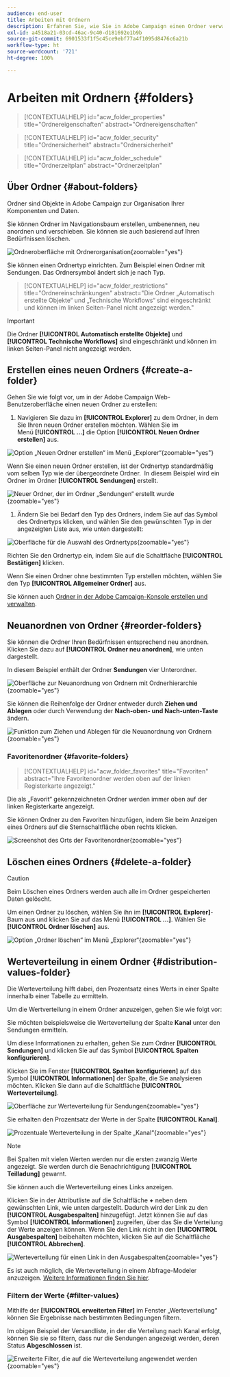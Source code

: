 ```yaml
---
audience: end-user
title: Arbeiten mit Ordnern
description: Erfahren Sie, wie Sie in Adobe Campaign einen Ordner verwalten.
exl-id: a4518a21-03cd-46ac-9c40-d181692e1b9b
source-git-commit: 6901533f1f5c45ce9ebf77a4f1095d8476c6a21b
workflow-type: ht
source-wordcount: '721'
ht-degree: 100%

---
```


# Arbeiten mit Ordnern {#folders}

>[!CONTEXTUALHELP]
>id="acw_folder_properties"
>title="Ordnereigenschaften"
>abstract="Ordnereigenschaften"

>[!CONTEXTUALHELP]
>id="acw_folder_security"
>title="Ordnersicherheit"
>abstract="Ordnersicherheit"

>[!CONTEXTUALHELP]
>id="acw_folder_schedule"
>title="Ordnerzeitplan"
>abstract="Ordnerzeitplan"

## Über Ordner {#about-folders}

Ordner sind Objekte in Adobe Campaign zur Organisation Ihrer Komponenten und Daten.

Sie können Ordner im Navigationsbaum erstellen, umbenennen, neu anordnen und verschieben. Sie können sie auch basierend auf Ihren Bedürfnissen löschen.

![Ordneroberfläche mit Ordnerorganisation](assets/folders.png){zoomable="yes"}

Sie können einen Ordnertyp einrichten. Zum Beispiel einen Ordner mit Sendungen. Das Ordnersymbol ändert sich je nach Typ.

>[!CONTEXTUALHELP]
>id="acw_folder_restrictions"
>title="Ordnereinschränkungen"
>abstract="Die Ordner „Automatisch erstellte Objekte“ und „Technische Workflows“ sind eingeschränkt und können im linken Seiten-Panel nicht angezeigt werden."

>[!IMPORTANT]
>
>Die Ordner **[!UICONTROL Automatisch erstellte Objekte]** und **[!UICONTROL Technische Workflows]** sind eingeschränkt und können im linken Seiten-Panel nicht angezeigt werden.


## Erstellen eines neuen Ordners {#create-a-folder}

Gehen Sie wie folgt vor, um in der Adobe Campaign Web-Benutzeroberfläche einen neuen Ordner zu erstellen:

1. Navigieren Sie dazu im **[!UICONTROL Explorer]** zu dem Ordner, in dem Sie Ihren neuen Ordner erstellen möchten. Wählen Sie im Menü **[!UICONTROL …]** die Option **[!UICONTROL Neuen Ordner erstellen]** aus.

![Option „Neuen Ordner erstellen“ im Menü „Explorer“](assets/folder_create.png){zoomable="yes"}

Wenn Sie einen neuen Ordner erstellen, ist der Ordnertyp standardmäßig vom selben Typ wie der übergeordnete Ordner.  In diesem Beispiel wird ein Ordner im Ordner **[!UICONTROL Sendungen]** erstellt.

![Neuer Ordner, der im Ordner „Sendungen“ erstellt wurde](assets/folder_new.png){zoomable="yes"}

1. Ändern Sie bei Bedarf den Typ des Ordners, indem Sie auf das Symbol des Ordnertyps klicken, und wählen Sie den gewünschten Typ in der angezeigten Liste aus, wie unten dargestellt:

![Oberfläche für die Auswahl des Ordnertyps](assets/folder_type.png){zoomable="yes"}

Richten Sie den Ordnertyp ein, indem Sie auf die Schaltfläche **[!UICONTROL Bestätigen]** klicken.

Wenn Sie einen Ordner ohne bestimmten Typ erstellen möchten, wählen Sie den Typ **[!UICONTROL Allgemeiner Ordner]** aus.

Sie können auch [Ordner in der Adobe Campaign-Konsole erstellen und verwalten](https://experienceleague.adobe.com/de/docs/campaign/campaign-v8/config/configuration/folders-and-views).

## Neuanordnen von Ordner {#reorder-folders}

Sie können die Ordner Ihren Bedürfnissen entsprechend neu anordnen. Klicken Sie dazu auf **[!UICONTROL Ordner neu anordnen]**, wie unten dargestellt.

In diesem Beispiel enthält der Ordner **Sendungen** vier Unterordner.

![Oberfläche zur Neuanordnung von Ordnern mit Ordnerhierarchie](assets/folder-reorder.png){zoomable="yes"}

Sie können die Reihenfolge der Ordner entweder durch **Ziehen und Ablegen** oder durch Verwendung der **Nach-oben- und Nach-unten-Taste** ändern.

![Funktion zum Ziehen und Ablegen für die Neuanordnung von Ordnern](assets/folder-draganddrop.png){zoomable="yes"}

### Favoritenordner {#favorite-folders}

>[!CONTEXTUALHELP]
>id="acw_folder_favorites"
>title="Favoriten"
>abstract="Ihre Favoritenordner werden oben auf der linken Registerkarte angezeigt."

Die als „Favorit“ gekennzeichneten Ordner werden immer oben auf der linken Registerkarte angezeigt.

Sie können Ordner zu den Favoriten hinzufügen, indem Sie beim Anzeigen eines Ordners auf die Sternschaltfläche oben rechts klicken.

![Screenshot des Orts der Favoritenordner](assets/folders-favorite.png){zoomable="yes"}

## Löschen eines Ordners {#delete-a-folder}

>[!CAUTION]
>
>Beim Löschen eines Ordners werden auch alle im Ordner gespeicherten Daten gelöscht.

Um einen Ordner zu löschen, wählen Sie ihn im **[!UICONTROL Explorer]**-Baum aus und klicken Sie auf das Menü **[!UICONTROL …]**. Wählen Sie **[!UICONTROL Ordner löschen]** aus.

![Option „Ordner löschen“ im Menü „Explorer“](assets/folder_delete.png){zoomable="yes"}

## Werteverteilung in einem Ordner {#distribution-values-folder}

Die Werteverteilung hilft dabei, den Prozentsatz eines Werts in einer Spalte innerhalb einer Tabelle zu ermitteln.

Um die Wertverteilung in einem Ordner anzuzeigen, gehen Sie wie folgt vor:

Sie möchten beispielsweise die Werteverteilung der Spalte **Kanal** unter den Sendungen ermitteln.

Um diese Informationen zu erhalten, gehen Sie zum Ordner **[!UICONTROL Sendungen]** und klicken Sie auf das Symbol **[!UICONTROL Spalten konfigurieren]**.

Klicken Sie im Fenster **[!UICONTROL Spalten konfigurieren]** auf das Symbol **[!UICONTROL Informationen]** der Spalte, die Sie analysieren möchten. Klicken Sie dann auf die Schaltfläche **[!UICONTROL Werteverteilung]**.

![Oberfläche zur Werteverteilung für Sendungen](assets/values_deliveries.png){zoomable="yes"}

Sie erhalten den Prozentsatz der Werte in der Spalte **[!UICONTROL Kanal]**.

![Prozentuale Werteverteilung in der Spalte „Kanal“](assets/values_percentage.png){zoomable="yes"}

>[!NOTE]
>
>Bei Spalten mit vielen Werten werden nur die ersten zwanzig Werte angezeigt. Sie werden durch die Benachrichtigung **[!UICONTROL Teilladung]** gewarnt.

Sie können auch die Werteverteilung eines Links anzeigen.

Klicken Sie in der Attributliste auf die Schaltfläche **+** neben dem gewünschten Link, wie unten dargestellt. Dadurch wird der Link zu den **[!UICONTROL Ausgabespalten]** hinzugefügt. Jetzt können Sie auf das Symbol **[!UICONTROL Informationen]** zugreifen, über das Sie die Verteilung der Werte anzeigen können. Wenn Sie den Link nicht in den **[!UICONTROL Ausgabespalten]** beibehalten möchten, klicken Sie auf die Schaltfläche **[!UICONTROL Abbrechen]**.

![Werteverteilung für einen Link in den Ausgabespalten](assets/values_link.png){zoomable="yes"}

Es ist auch möglich, die Werteverteilung in einem Abfrage-Modeler anzuzeigen. [Weitere Informationen finden Sie hier](../query/build-query.md#distribution-of-values-in-a-query).

### Filtern der Werte {#filter-values}

Mithilfe der **[!UICONTROL erweiterten Filter]** im Fenster „Werteverteilung“ können Sie Ergebnisse nach bestimmten Bedingungen filtern.

Im obigen Beispiel der Versandliste, in der die Verteilung nach Kanal erfolgt, können Sie sie so filtern, dass nur die Sendungen angezeigt werden, deren Status **Abgeschlossen** ist.

![Erweiterte Filter, die auf die Werteverteilung angewendet werden](assets/values_filter.png){zoomable="yes"}